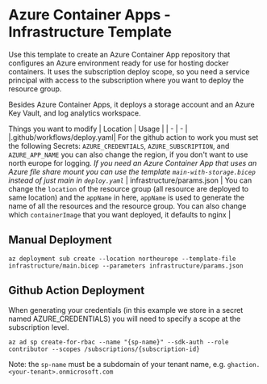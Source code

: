 # Azure Container Apps - Infrastructure Template 

Use this template to create an Azure Container App repository that configures an Azure environment ready for use for hosting docker containers. It uses the subscription deploy scope, so you need a service principal with access to the subscription where you want to deploy the resource group. 

Besides Azure Container Apps, it deploys a storage account and an Azure Key Vault, and log analytics workspace. 

Things you want to modify
| Location | Usage |
| - | - |
|.github/workflows/deploy.yaml| For the github action to work you must set the following Secrets: `AZURE_CREDENTIALS`, `AZURE_SUBSCRIPTION`, and `AZURE_APP_NAME` you can also change the region, if you don't want to use north europe for logging. *If you need an Azure Container App that uses an Azure file share mount you can use the template `main-with-storage.bicep` instead of just main in `deploy.yaml`*
| infrastructure/params.json | You can change the `location` of the resource group (all resource are deployed to same location) and the `appName` in here, `appName` is used to generate the name of all the resources and the resource group. You can also change which `containerImage` that you want deployed, it defaults to nginx |




## Manual Deployment
```
az deployment sub create --location northeurope --template-file infrastructure/main.bicep --parameters infrastructure/params.json
```


## Github Action Deployment

When generating your credentials (in this example we store in a secret named AZURE_CREDENTIALS) you will need to specify a scope at the subscription level.

```
az ad sp create-for-rbac --name "{sp-name}" --sdk-auth --role contributor --scopes /subscriptions/{subscription-id}
```
Note: the `sp-name` must be a subdomain of your tenant name, e.g. `ghaction.<your-tenant>.onmicrosoft.com`